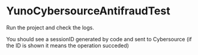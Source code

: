 # YunoCybersourceAntifraudTest

Run the project and check the logs.

You should see a sessionID generated by code and sent to Cybersource (if the ID is shown it means the operation succeded)
